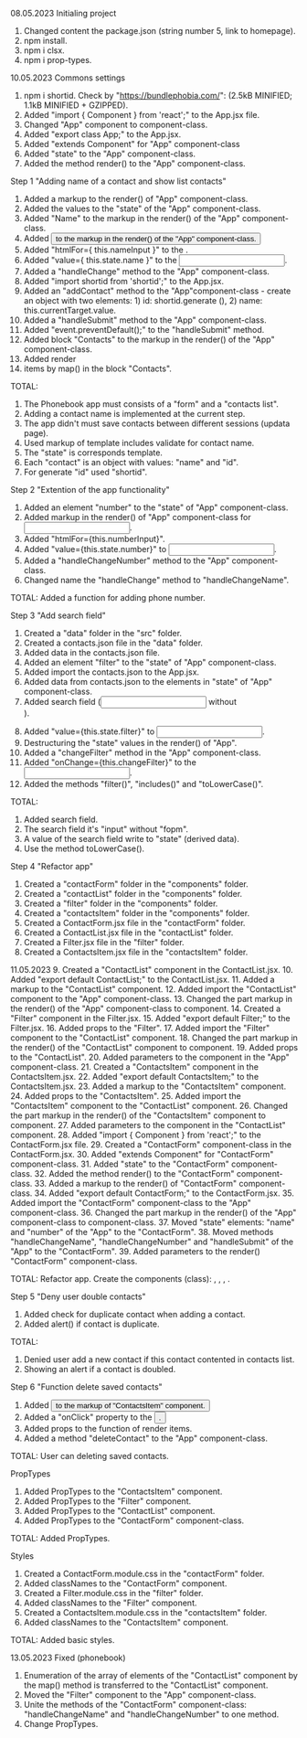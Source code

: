08.05.2023
Initialing project
1. Changed content the package.json (string number 5, link to homepage).
2. npm install.
3. npm i clsx.
4. npm i prop-types.

10.05.2023
Commons settings
1. npm i shortid. Check by "https://bundlephobia.com/": (2.5kB MINIFIED; 1.1kB MINIFIED + GZIPPED).
2. Added "import { Component } from 'react';" to the App.jsx file.
3. Changed "App" component to component-class.
4. Added "export class App;" to the App.jsx.
5. Added "extends Component" for "App" component-class
6. Added "state" to the "App" component-class.
7. Added the method render() to the "App" component-class.

Step 1 "Adding name of a contact and show list contacts"
1. Added a markup to the render() of "App" component-class.
2. Added the values to the "state" of the "App" component-class.
3. Added <label> "Name" to the markup in the render() of the "App" component-class.
4. Added <button type="submit"> to the markup in the render() of the "App" component-class.
5. Added "htmlFor={ this.nameInput }" to the <label>.
6. Added "value={ this.state.name }" to the <input>.
7. Added a "handleChange" method to the "App" component-class.
8. Added "import shortid from 'shortid';" to the App.jsx.
9. Added an "addContact" method to the "App"component-class - create an object with two elements: 1) id: shortid.generate
   (), 2) name: this.currentTarget.value.
10. Added a "handleSubmit" method to the "App" component-class.
11. Added "event.preventDefault();" to the "handleSubmit" method.
12. Added block "Contacts" to the markup in the render() of the "App" component-class.
13. Added render <li> items by map() in the block "Contacts".

TOTAL:
1. The Phonebook app must consists of a "form" and a "contacts list".
2. Adding a contact name is implemented at the current step.
3. The app didn't must save contacts between different sessions (updata page).
4. Used markup of template includes validate for contact name.
5. The "state" is corresponds template.
6. Each "contact" is an object with values: "name" and "id".
7. For generate "id" used "shortid".

Step 2 "Extention of the app functionality"
1. Added an element "number" to the "state" of "App" component-class.
2. Added markup in the render() of "App" component-class for <input type="tel">.
3. Added "htmlFor={this.numberInput}".
4. Added "value={this.state.number}" to <input>.
5. Added a "handleChangeNumber" method to the "App" component-class.
6. Changed name the "handleChange" method to "handleChangeName".

TOTAL: Added a function for adding phone number.

Step 3 "Add search field"
1. Created a "data" folder in the "src" folder.
2. Created a contacts.json file in the "data" folder.
3. Added data in the contacts.json file.
4. Added an element "filter" to the "state" of "App" component-class.
5. Added import the contacts.json to the App.jsx.
6. Added data from contacts.json to the elements in "state" of "App" component-class.
7. Added search field (<input/> without <form>).
8. Added "value={this.state.filter}" to <input>.
9. Destructuring the "state" values in the render() of "App".
10. Added a "changeFilter" method in the "App" component-class.
11. Added "onChange={this.changeFilter}" to the <input>.
12. Added the methods "filter()", "includes()" and "toLowerCase()".

TOTAL:
1. Added search field.
2. The search field it's "input" without "fopm".
3. A value of the search field write to "state" (derived data).
4. Use the method toLowerCase().

Step 4 "Refactor app"
1. Created a "contactForm" folder in the "components" folder.
2. Created a "contactList" folder in the "components" folder.
3. Created a "filter" folder in the "components" folder.
4. Created a "contactsItem" folder in the "components" folder.
5. Created a ContactForm.jsx file in the "contactForm" folder.
6. Created a ContactList.jsx file in the "contactList" folder.
7. Created a Filter.jsx file in the "filter" folder.
8. Created a ContactsItem.jsx file in the "contactsItem" folder.

11.05.2023
9. Created a "ContactList" component in the ContactList.jsx.
10. Added "export default ContactList;" to the ContactList.jsx.
11. Added a markup to the "ContactList" component.
12. Added import the "ContactList" component to the "App" component-class.
13. Changed the part markup in the render() of the "App" component-class to <ContactList> component.
14. Created a "Filter" component in the Filter.jsx.
15. Added "export default Filter;" to the Filter.jsx.
16. Added props to the "Filter".
17. Added import the "Filter" component to the "ContactList" component.
18. Changed the part markup in the render() of the "ContactList" component to <Filter> component.
19. Added props to the "ContactList".
20. Added parameters to the <ContactList> component in the "App" component-class.
21. Created a "ContactsItem" component in the ContactsItem.jsx.
22. Added "export default ContactsItem;" to the ContactsItem.jsx.
23. Added a markup to the "ContactsItem" component.
24. Added props to the "ContactsItem".
25. Added import the "ContactsItem" component to the "ContactList" component.
26. Changed the part markup in the render() of the "ContactsItem" component to <ContactList> component.
27. Added parameters to the <ContactsItem> component in the "ContactList" component.
28. Added "import { Component } from 'react';" to the ContactForm.jsx file.
29. Created a "ContactForm" component-class in the ContactForm.jsx.
30. Added "extends Component" for "ContactForm" component-class.
31. Added "state" to the "ContactForm" component-class.
32. Added the method render() to the "ContactForm" component-class.
33. Added a markup to the render() of "ContactForm" component-class.
34. Added "export default ContactForm;" to the ContactForm.jsx.
35. Added import the "ContactForm" component-class to the "App" component-class.
36. Changed the part markup in the render() of the "App" component-class to <ContactForm> component-class.
37. Moved "state" elements: "name" and "number" of the "App" to the "ContactForm".
38. Moved methods "handleChangeName", "handleChangeNumber" and "handleSubmit" of the "App" to the "ContactForm".
39. Added parameters to the render() "ContactForm" component-class.

TOTAL: Refactor app. Create the components (class): <ContactList>, <Filter>, <ContactForm>, <ContactsItem>.

Step 5 "Deny user double contacts"
1. Added check for duplicate contact when adding a contact.
2. Added alert() if contact is duplicate.

TOTAL:
1. Denied user add a new contact if this contact contented in contacts list.
2. Showing an alert if a contact is doubled.

Step 6 "Function delete saved contacts"
1. Added <button type="button"> to the markup of "ContactsItem" component.
2. Added a "onClick" property to the <button>.
3. Added props to the function of render items.
4. Added a method "deleteContact" to the "App" component-class.

TOTAL: User can deleting saved contacts.

PropTypes
1. Added PropTypes to the "ContactsItem" component.
2. Added PropTypes to the "Filter" component.
3. Added PropTypes to the "ContactList" component.
4. Added PropTypes to the "ContactForm" component-class.

TOTAL: Added PropTypes.

Styles
1. Created a ContactForm.module.css in the "contactForm" folder.
2. Added classNames to the "ContactForm" component.
3. Created a Filter.module.css in the "filter" folder.
4. Added classNames to the "Filter" component.
5. Created a ContactsItem.module.css in the "contactsItem" folder.
6. Added classNames to the "ContactsItem" component.

TOTAL: Added basic styles.

13.05.2023
Fixed (phonebook)
1. Enumeration of the array of elements of the "ContactList" component by the map() method is transferred to the
   "ContactList" component.
2. Moved the "Filter" component to the "App" component-class.
3. Unite the methods of the "ContactForm" component-class: "handleChangeName" and "handleChangeNumber" to one method.
4. Change PropTypes.
